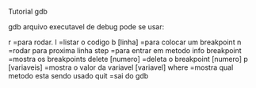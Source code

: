 Tutorial gdb

gdb arquivo executavel de debug
pode se usar: 

r =para rodar.
l =listar o codigo
b [linha] =para colocar um breakpoint
n =rodar para proxima linha
step =para entrar em metodo
info breakpoint =mostra os breakpoints
delete [numero] =deleta o breakpoint [numero]
p [variaveis] =mostra o valor da variavel [variavel]
where =mostra qual metodo esta sendo usado
quit =sai do gdb

